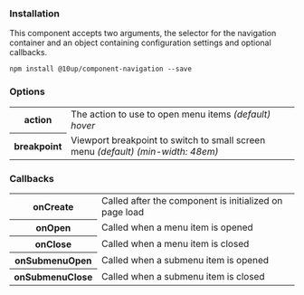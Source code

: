 <h3>Installation</h3>

<p>This component accepts two arguments, the selector for the navigation container and an object containing configuration settings and optional callbacks.</p>

<div class="u-spacing__bottom--medium">
<code>npm install @10up/component-navigation --save</code>
</div>

<h3>Options</h3>

 <table class="table--code u-spacing__bottom--large">
 	<tr>
 		<th class="th">action</th>
 		<td class="td">The action to use to open menu items <em>(default) hover</em></td>
 	</tr>
 	<tr>
 		<th>breakpoint</th>
 		<td>Viewport breakpoint to switch to small screen menu <em>(default) (min-width: 48em)</em></td>
 	</tr>
 </table>

<h3>Callbacks</h3>

 <table class="table--code u-spacing__bottom--large">
 	<tr>
 		<th class="th">onCreate</th>
 		<td class="td">Called after the component is initialized on page load</td>
 	</tr>
 	<tr>
 		<th>onOpen</th>
 		<td>Called when a menu item is opened</td>
 	</tr>
 	<tr>
 		<th>onClose</th>
 		<td>Called when a menu item is closed</td>
 	</tr>
	<tr>
 		<th>onSubmenuOpen</th>
 		<td>Called when a submenu item is opened</td>
 	</tr>
	<tr>
 		<th>onSubmenuClose</th>
 		<td>Called when a submenu item is closed</td>
 	</tr>
 </table>
